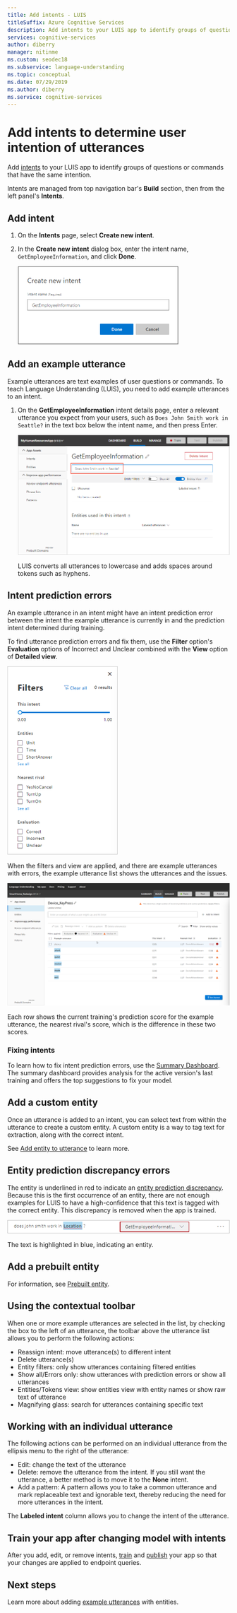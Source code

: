 ```yaml
---
title: Add intents - LUIS
titleSuffix: Azure Cognitive Services
description: Add intents to your LUIS app to identify groups of questions or commands that have the same intentions. 
services: cognitive-services
author: diberry
manager: nitinme
ms.custom: seodec18
ms.subservice: language-understanding
ms.topic: conceptual
ms.date: 07/29/2019
ms.author: diberry
ms.service: cognitive-services
---
```


# Add intents to determine user intention of utterances

Add [intents](luis-concept-intent.md) to your LUIS app to identify groups of questions or commands that have the same intention. 

Intents are managed from top navigation bar's **Build** section, then from the left panel's **Intents**. 

## Add intent

1. On the **Intents** page, select **Create new intent**.

1. In the **Create new intent** dialog box, enter the intent name, `GetEmployeeInformation`, and click **Done**.

    ![Add Intent](./media/luis-how-to-add-intents/Addintent-dialogbox.png)

## Add an example utterance

Example utterances are text examples of user questions or commands. To teach Language Understanding (LUIS), you need to add example utterances to an intent.

1. On the **GetEmployeeInformation** intent details page, enter a relevant utterance you expect from your users, such as `Does John Smith work in Seattle?` in the text box below the intent name, and then press Enter.
 
    ![Screenshot of Intents details page, with utterance highlighted](./media/luis-how-to-add-intents/add-new-utterance-to-intent.png) 

    LUIS converts all utterances to lowercase and adds spaces around tokens such as hyphens.

<a name="#intent-prediction-discrepancy-errors"></a>

## Intent prediction errors 

An example utterance in an intent might have an intent prediction error between the intent the example utterance is currently in and the prediction intent determined during training. 

To find utterance prediction errors and fix them, use the **Filter** option's **Evaluation** options of Incorrect and Unclear combined with the **View** option of **Detailed view**. 

![To find utterance prediction errors and fix them, use the Filter option.](./media/luis-how-to-add-intents/find-intent-prediction-errors.png)

When the filters and view are applied, and there are example utterances with errors, the example utterance list shows the utterances and the issues.

![![When the filters and view are applied, and there are example utterances with errors, the example utterance list shows the utterances and the issues.](./media/luis-how-to-add-intents/find-errors-in-utterances.png)](./media/luis-how-to-add-intents/find-errors-in-utterances.png#lightbox)

Each row shows the current training's prediction score for the example utterance, the nearest rival's score, which is the difference in these two scores. 

### Fixing intents

To learn how to fix intent prediction errors, use the [Summary Dashboard](luis-how-to-use-dashboard.md). The summary dashboard provides analysis for the active version's last training and offers the top suggestions to fix your model.  

## Add a custom entity

Once an utterance is added to an intent, you can select text from within the utterance to create a custom entity. A custom entity is a way to tag text for extraction, along with the correct intent. 

See [Add entity to utterance](luis-how-to-add-example-utterances.md) to learn more.

## Entity prediction discrepancy errors 

The entity is underlined in red to indicate an [entity prediction discrepancy](luis-how-to-add-example-utterances.md#entity-status-predictions). Because this is the first occurrence of an entity, there are not enough examples for LUIS to have a high-confidence that this text is tagged with the correct entity. This discrepancy is removed when the app is trained. 

![Screenshot of Intents details page, custom entity name highlighted in blue](./media/luis-how-to-add-intents/create-custom-entity-name-blue-highlight.png) 

The text is highlighted in blue, indicating an entity.  

## Add a prebuilt entity

For information, see [Prebuilt entity](luis-how-to-add-entities.md#add-a-prebuilt-entity-to-your-app).

## Using the contextual toolbar

When one or more example utterances are selected in the list, by checking the box to the left of an utterance, the toolbar above the utterance list allows you to perform the following actions:

* Reassign intent: move utterance(s) to different intent
* Delete utterance(s)
* Entity filters: only show utterances containing filtered entities
* Show all/Errors only: show utterances with prediction errors or show all utterances
* Entities/Tokens view: show entities view with entity names or show raw text of utterance
* Magnifying glass: search for utterances containing specific text

## Working with an individual utterance

The following actions can be performed on an individual utterance from the ellipsis menu to the right of the utterance:

* Edit: change the text of the utterance
* Delete: remove the utterance from the intent. If you still want the utterance, a better method is to move it to the **None** intent. 
* Add a pattern: A pattern allows you to take a common utterance and mark replaceable text and ignorable text, thereby reducing the need for more utterances in the intent. 

The **Labeled intent** column allows you to change the intent of the utterance.

## Train your app after changing model with intents

After you add, edit, or remove intents, [train](luis-how-to-train.md) and [publish](luis-how-to-publish-app.md) your app so that your changes are applied to endpoint queries. 

## Next steps

Learn more about adding [example utterances](luis-how-to-add-example-utterances.md) with entities. 
